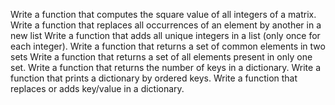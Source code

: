 Write a function that computes the square value of all integers of a matrix.
Write a function that replaces all occurrences of an element by another in a new list
Write a function that adds all unique integers in a list (only once for each integer).
Write a function that returns a set of common elements in two sets
Write a function that returns a set of all elements present in only one set.
Write a function that returns the number of keys in a dictionary.
Write a function that prints a dictionary by ordered keys.
Write a function that replaces or adds key/value in a dictionary.
